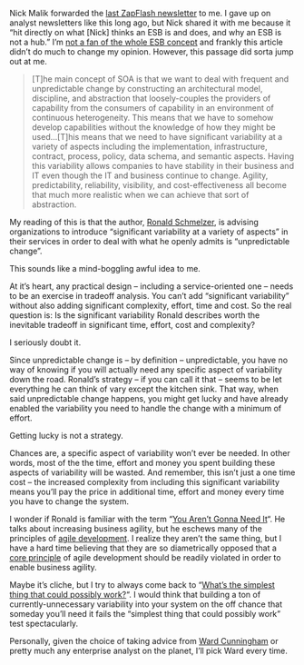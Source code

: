 Nick Malik forwarded the [last ZapFlash
newsletter](http://www.zapthink.com/report.html?id=ZAPFLASH-2008228) to
me. I gave up on analyst newsletters like this long ago, but Nick shared
it with me because it “hit directly on what [Nick] thinks an ESB is and
does, and why an ESB is not a hub.” I’m [not a fan of the whole ESB
concept](http://devhawk.net/2007/04/25/Enterprise+Service+Bus+Give+Me+An+Extra+Special+Bitter+Instead.aspx)
and frankly this article didn’t do much to change my opinion. However,
this passage did sorta jump out at me.

> [T]he main concept of SOA is that we want to deal with frequent and
> unpredictable change by constructing an architectural model,
> discipline, and abstraction that loosely-couples the providers of
> capability from the consumers of capability in an environment of
> continuous heterogeneity. This means that we have to somehow develop
> capabilities without the knowledge of how they might be used…[T]his
> means that we need to have significant variability at a variety of
> aspects including the implementation, infrastructure, contract,
> process, policy, data schema, and semantic aspects. Having this
> variability allows companies to have stability in their business and
> IT even though the IT and business continue to change. Agility,
> predictability, reliability, visibility, and cost-effectiveness all
> become that much more realistic when we can achieve that sort of
> abstraction.

My reading of this is that the author, [Ronald
Schmelzer](http://www.zapthink.com/management.html), is advising
organizations to introduce “significant variability at a variety of
aspects” in their services in order to deal with what he openly admits
is “unpredictable change”.

This sounds like a mind-boggling awful idea to me.

At it’s heart, any practical design – including a service-oriented one –
needs to be an exercise in tradeoff analysis. You can’t add “significant
variability” without also adding significant complexity, effort, time
and cost. So the real question is: Is the significant variability Ronald
describes worth the inevitable tradeoff in significant time, effort,
cost and complexity?

I seriously doubt it.

Since unpredictable change is – by definition – unpredictable, you have
no way of knowing if you will actually need any specific aspect of
variability down the road. Ronald’s strategy – if you can call it that –
seems to be let everything he can think of vary except the kitchen sink.
That way, when said unpredictable change happens, you might get lucky
and have already enabled the variability you need to handle the change
with a minimum of effort.

Getting lucky is not a strategy.

Chances are, a specific aspect of variability won’t ever be needed. In
other words, most of the the time, effort and money you spent building
these aspects of variability will be wasted. And remember, this isn’t
just a one time cost – the increased complexity from including this
significant variability means you’ll pay the price in additional time,
effort and money every time you have to change the system.

I wonder if Ronald is familiar with the term “[You Aren’t Gonna Need
It](http://xp.c2.com/YouArentGonnaNeedIt.html)“. He talks about
increasing business agility, but he eschews many of the principles of
[agile
development](http://en.wikipedia.org/wiki/Agile_software_development). I
realize they aren’t the same thing, but I have a hard time believing
that they are so diametrically opposed that a [core
principle](http://www.extremeprogramming.org/rules/early.html) of agile
development should be readily violated in order to enable business
agility.

Maybe it’s cliche, but I try to always come back to “[What’s the
simplest thing that could possibly
work?](http://c2.com/xp/DoTheSimplestThingThatCouldPossiblyWork.html)“.
I would think that building a ton of currently-unnecessary variability
into your system on the off chance that someday you’ll need it fails the
“simplest thing that could possibly work” test spectacularly.

Personally, given the choice of taking advice from [Ward
Cunningham](http://c2.com/cgi/wiki?WardCunningham) or pretty much any
enterprise analyst on the planet, I’ll pick Ward every time.
